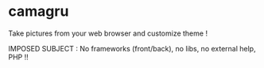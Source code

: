 # camagru
Take pictures from your web browser and customize theme !

IMPOSED SUBJECT : No frameworks (front/back), no libs, no external help, PHP !! 
